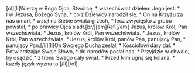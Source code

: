 [ol][li]Wierzę w Boga Ojca, Stwórcę, * wszechświat dziełem Jego jest. * I w Jezusa, Bożego Syna, * co z Dziewicy narodził się. * On na Krzyżu za nas umarł, * wziął na Siebie świata grzech, * lecz zwycięsko z grobu powstał, * po prawicy Ojca siadł.[br/][em]Ref.[/em] Jezus, królów Król, Pan wszechświata. * Jezus, królów Król, Pan wszechświata. * Jezus, królów Król, Pan wszechświata. * Jezus, królów Król, panów Pan, panujący Pan, * panujący Pan.[/li][li]On Swojego Ducha zesłał, * Kościołowi dary dał. * Potwierdzając Swoje Słowo, * do narodów posłał nas. * Przyjdzie w chwale, by osądzić * z tronu Swego cały świat. * Przed Nim ugną się kolana, * każdy język wyzna to:[/li][/ol]